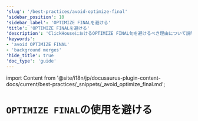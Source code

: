 ```yaml
---
'slug': '/best-practices/avoid-optimize-final'
'sidebar_position': 10
'sidebar_label': 'OPTIMIZE FINALを避ける'
'title': 'OPTIMIZE FINALを避ける'
'description': 'ClickHouseにおけるOPTIMIZE FINAL句を避けるべき理由について説明するページ'
'keywords':
- 'avoid OPTIMIZE FINAL'
- 'background merges'
'hide_title': true
'doc_type': 'guide'
---
```


import Content from '@site/i18n/jp/docusaurus-plugin-content-docs/current/best-practices/_snippets/_avoid_optimize_final.md';


# `OPTIMIZE FINAL`の使用を避ける

<Content />
